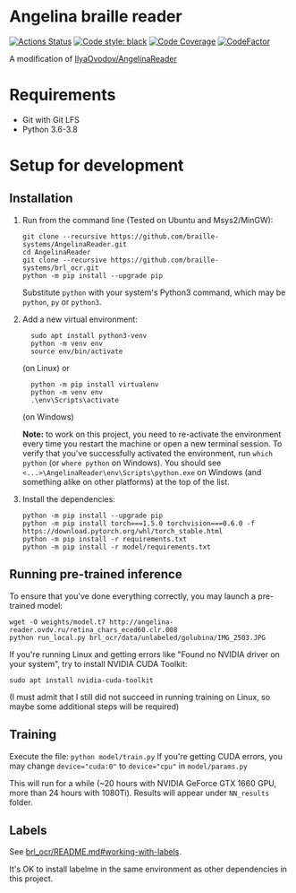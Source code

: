 # Angelina braille reader

[![Actions Status](https://github.com/braille-systems/AngelinaReader/workflows/Python%20CI/badge.svg)](https://github.com/braille-systems/topological-sorting/actions)
[![Code style: black](https://img.shields.io/badge/code%20style-black-000000.svg)](https://github.com/psf/black)
[![Code Coverage](https://codecov.io/gh/braille-systems/AngelinaReader/branch/develop/graph/badge.svg)](https://codecov.io/gh/braille-systems/topological-sorting)
[![CodeFactor](https://www.codefactor.io/repository/github/braille-systems/angelinareader/badge/develop)](https://www.codefactor.io/repository/github/braille-systems/angelinareader/overview/develop)

A modification of [IlyaOvodov/AngelinaReader](https://github.com/IlyaOvodov/AngelinaReader)

# Requirements
- Git with Git LFS
- Python 3.6-3.8

# Setup for development
## Installation
1. Run from the command line (Tested on Ubuntu and Msys2/MinGW):
    ```
    git clone --recursive https://github.com/braille-systems/AngelinaReader.git
    cd AngelinaReader
    git clone --recursive https://github.com/braille-systems/brl_ocr.git
    python -m pip install --upgrade pip
    ```
    Substitute `python` with your system's Python3 command, which may be `python`, `py` or `python3`.
1. Add a new virtual environment: 
    
    ```
      sudo apt install python3-venv
      python -m venv env
      source env/bin/activate
    ```
    
    (on Linux) or 
    
    ```
      python -m pip install virtualenv
      python -m venv env
      .\env\Scripts\activate
    ```
    
    (on Windows)
    
    **Note:** to work on this project, you need to re-activate the environment every time you restart the machine or open a new terminal session.
    To verify that you've successfully activated the environment, run `which python` (or `where python` on Windows).
    You should see `<...>\AngelinaReader\env\Scripts\python.exe` on Windows (and something alike on other platforms) at the top of the list.
1. Install the dependencies:
    ```
   python -m pip install --upgrade pip
   python -m pip install torch===1.5.0 torchvision===0.6.0 -f https://download.pytorch.org/whl/torch_stable.html
   python -m pip install -r requirements.txt
   python -m pip install -r model/requirements.txt
   ```

## Running pre-trained inference

To ensure that you've done everything correctly, you may launch a pre-trained model:

``` 
wget -O weights/model.t7 http://angelina-reader.ovdv.ru/retina_chars_eced60.clr.008
python run_local.py brl_ocr/data/unlabeled/golubina/IMG_2503.JPG
```

If you're running Linux and getting errors like "Found no NVIDIA driver on your system", try to install NVIDIA CUDA Toolkit:
```
sudo apt install nvidia-cuda-toolkit
```
(I must admit that I still did not succeed in running training on Linux, so maybe some additional steps will be required)

## Training

Execute the file:
    ```
    python model/train.py
    ```
   If you're getting CUDA errors, you may change `device="cuda:0"` to `device="cpu"` in `model/params.py`
   
   This will run for a while (~20 hours with NVIDIA GeForce GTX 1660 GPU, more than 24 hours with 1080Ti).
   Results will appear under `NN_results` folder.
   
## Labels

See [brl_ocr/README.md#working-with-labels](https://github.com/braille-systems/brl_ocr#working-with-labels).

It's OK to install labelme in the same environment as other dependencies in this project.
